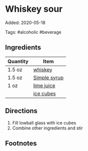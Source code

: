 # Whiskey sour

Added: 2020-05-18

Tags: #alcoholic #beverage

## Ingredients

| Quantity | Item                                            |
| -------- | ----------------------------------------------- |
| 1.5 oz   | [whiskey](../_ingredients/whiskey.md)            |
| 1.5 oz   | [Simple syrup](./simple-syrup.md) |
| 1 oz     | [lime juice](../_ingredients/lime-juice.md)     |
|          | [ice cubes](../_ingredients/ice.md)             |

## Directions

1. Fill lowball glass with ice cubes
2. Combine other ingredients and stir

## Footnotes

[^1]: Consider the [cinnamon maple whiskey variant](./cinnamon-maple-whiskey-sour.md)
